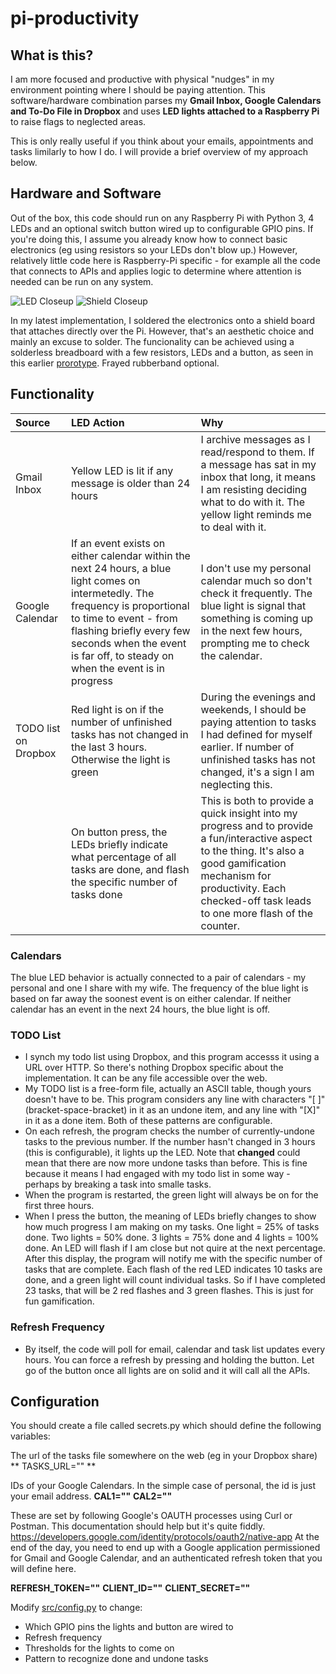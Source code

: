 # pi-productivity





## What is this?
I am more focused and productive with physical "nudges" in my environment pointing where I should be paying attention. This software/hardware combination parses my **Gmail Inbox, Google Calendars and To-Do File in Dropbox** and uses **LED lights attached to a Raspberry Pi** to raise flags to neglected areas.

This is only really useful if you think about your emails, appointments and tasks limilarly to how I do. I will provide a brief overview of my approach below.

## Hardware and Software
Out of the box, this code should run on any Raspberry Pi with Python 3, 4 LEDs and an optional switch button wired up to configurable GPIO pins. If you're doing this, I assume you already know how to connect basic electronics (eg using resistors so your LEDs don't blow up.) However, relatively little code here is Raspberry-Pi specific - for example all the code that connects to APIs and applies logic to determine where attention is needed can be run on any system.

![LED Closeup](pics/led-closeup.png)
![Shield Closeup](pics/shield-closeup.png)

In my latest implementation, I soldered the electronics onto a shield board that attaches directly over the Pi. However, that's an aesthetic choice and mainly an excuse to solder. The funcionality can be achieved using a solderless breadboard with a few resistors, LEDs and a button, as seen in this earlier [prorotype](pics/breadboard-closeup.png). Frayed rubberband optional.



## Functionality

| Source | LED Action | Why |
| :--- | :--- | :--- |
| Gmail Inbox | Yellow LED is lit if any message is older than 24 hours | I archive messages as I read/respond to them. If a message has sat in my inbox that long, it means I am resisting deciding what to do with it. The yellow light reminds me to deal with it.
| Google Calendar | If an event exists on either calendar within the next 24 hours, a blue light comes on intermetedly. The frequency is proportional to time to event - from flashing briefly every few seconds when the event is far off, to steady on when the event is in progress | I don't use my personal calendar much so don't check it frequently. The blue light is signal that something is coming up in the next few hours, prompting me to check the calendar. 
| TODO list on Dropbox | Red light is on if the number of unfinished tasks has not changed in the last 3 hours. Otherwise the light is green | During the evenings and weekends, I should be paying attention to tasks I had defined for myself earlier. If number of unfinished tasks has not changed, it's a sign I am neglecting this.
| | On button press, the LEDs briefly indicate what percentage of all tasks are done, and flash the specific number of tasks done | This is both to provide a quick insight into my progress and to provide a fun/interactive aspect to the thing. It's also a good gamification mechanism for productivity. Each checked-off task leads to one more flash of the counter. 

### Calendars
The blue LED behavior is actually connected to a pair of calendars - my personal and one I share with my wife. The frequency of the blue light is based on far away the soonest event is on either calendar. If neither calendar has an event in the next 24 hours, the blue light is off.

### TODO List
- I synch my todo list using Dropbox, and this program accesss it using a URL over HTTP. So there's nothing Dropbox specific about the implementation. It can be any file accessible over the web.
- My TODO list is a free-form file, actually an ASCII table, though yours doesn't have to be. This program considers any line with characters "[ ]" (bracket-space-bracket) in it as an undone item, and any line with "[X]" in it as a done item.  Both of these patterns are configurable.
- On each refresh, the program checks the number of currently-undone tasks to the previous number. If the number hasn't changed in 3 hours (this is configurable), it lights up the LED. Note that __changed__ could mean that there are now more undone tasks than before. This is fine because it means I had engaged with my todo list in some way - perhaps by breaking a task into smalle tasks.
- When the program is restarted, the green light will always be on for the first three hours.
- When I press the button, the meaning of LEDs briefly changes to show how much progress I am making on my tasks. One light = 25% of tasks done. Two lights = 50% done. 3 lights = 75% done and 4 lights = 100% done. An LED will flash if I am close but not quire at the next percentage. After this display, the program will notify me with the specific number of tasks that are complete. Each flash of the red LED indicates 10 tasks are done, and a green light will count individual tasks. So if I have completed 23 tasks, that will be 2 red flashes and 3 green flashes. This is just for fun gamification.

### Refresh Frequency
- By itself, the code will poll for email, calendar and task list updates every hours. You can force a refresh by pressing and holding the button. Let go of the button once all lights are on solid and it will call all the APIs.

## Configuration
You should create a file called secrets.py which should define the following variables:

The url of the tasks file somewhere on the web (eg in your Dropbox share)
** TASKS_URL="" **

IDs of your Google Calendars. In the simple case of personal, the id is just your email address.
**CAL1=""**
**CAL2=""**

These are set by following Google's OAUTH processes using Curl or Postman.
This documentation should help but it's quite fiddly.
https://developers.google.com/identity/protocols/oauth2/native-app
At the end of the day, you need to end up with a Google application
permissioned for Gmail and Google Calendar, and an authenticated
refresh token that you will define here.

**REFRESH_TOKEN=""**
**CLIENT_ID=""**
**CLIENT_SECRET=""**






Modify [src/config.py](src/config.py) to change:
- Which GPIO pins the lights and button are wired to
- Refresh frequency
- Thresholds for the lights to come on
- Pattern to recognize done and undone tasks


